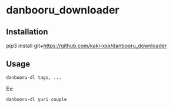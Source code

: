 # danbooru_downloader

## Installation

pip3 install git+https://github.com/kaki-xxx/danbooru_downloader

## Usage

```sh
danbooru-dl tags, ...
```

Ex:

```sh
danbooru-dl yuri couple
```

